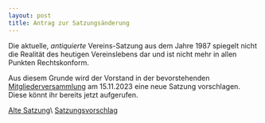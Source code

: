 ```yaml
---
layout: post
title: Antrag zur Satzungsänderung
---
```


Die aktuelle, *antiquierte* Vereins-Satzung aus dem Jahre 1987 spiegelt nicht die Realität des heutigen Vereinslebens dar und ist nicht mehr in allen Punkten Rechtskonform.

Aus diesem Grunde wird der Vorstand in der bevorstehenden <a href="/einladung-zur-hauptversammlung-fuer-das-jahr-2023">Mitgliederversammlung</a> am 15.11.2023 eine neue Satzung vorschlagen. Diese könnt ihr bereits jetzt aufgerufen.

<a href="/satzung">Alte Satzung</a>\ <a href="/satzungsvorschlag2023">Satzungsvorschlag</a>
